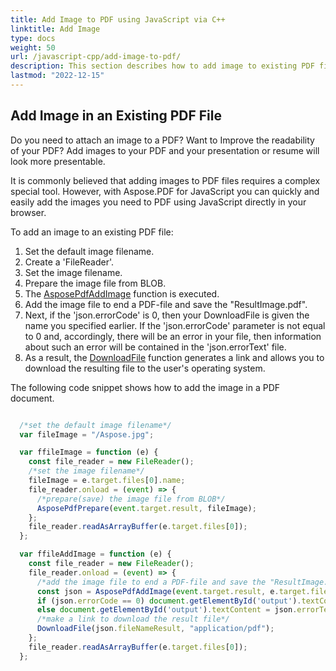 ```yaml
---
title: Add Image to PDF using JavaScript via C++ 
linktitle: Add Image
type: docs
weight: 50
url: /javascript-cpp/add-image-to-pdf/
description: This section describes how to add image to existing PDF file using Aspose.PDF for JavaScript via C++.
lastmod: "2022-12-15"
---
```


## Add Image in an Existing PDF File

Do you need to attach an image to a PDF? Want to Improve the readability of your PDF? Add images to your PDF and your presentation or resume will look more presentable.

It is commonly believed that adding images to PDF files requires a complex special tool. However, with Aspose.PDF for JavaScript you can quickly and easily add the images you need to PDF using JavaScript directly in your browser.

To add an image to an existing PDF file:

1. Set the default image filename.
1. Create a 'FileReader'.
1. Set the image filename.
1. Prepare the image file from BLOB.
1. The [AsposePdfAddImage](https://reference.aspose.com/pdf/javascript-cpp/core/asposepdfaddimage/) function is executed.
1. Add the image file to end a PDF-file and save the "ResultImage.pdf".
1. Next, if the 'json.errorCode' is 0, then your DownloadFile is given the name you specified earlier. If the 'json.errorCode' parameter is not equal to 0 and, accordingly, there will be an error in your file, then information about such an error will be contained in the 'json.errorText' file.
1. As a result, the [DownloadFile](https://reference.aspose.com/pdf/javascript-cpp/misc/downloadfile/) function generates a link and allows you to download the resulting file to the user's operating system.

The following code snippet shows how to add the image in a PDF document.

```js

  /*set the default image filename*/
  var fileImage = "/Aspose.jpg";

  var ffileImage = function (e) {
    const file_reader = new FileReader();
    /*set the image filename*/
    fileImage = e.target.files[0].name;
    file_reader.onload = (event) => {
      /*prepare(save) the image file from BLOB*/
      AsposePdfPrepare(event.target.result, fileImage);
    };
    file_reader.readAsArrayBuffer(e.target.files[0]);
  };

  var ffileAddImage = function (e) {
    const file_reader = new FileReader();
    file_reader.onload = (event) => {
      /*add the image file to end a PDF-file and save the "ResultImage.pdf"*/
      const json = AsposePdfAddImage(event.target.result, e.target.files[0].name, fileImage, "ResultImage.pdf");
      if (json.errorCode == 0) document.getElementById('output').textContent = json.fileNameResult;
      else document.getElementById('output').textContent = json.errorText;
      /*make a link to download the result file*/
      DownloadFile(json.fileNameResult, "application/pdf");
    };
    file_reader.readAsArrayBuffer(e.target.files[0]);
  };
```
